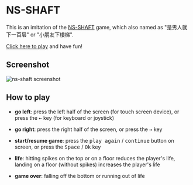 # NS-SHAFT
This is an imitation of the [NS-SHAFT](https://en.wikipedia.org/wiki/NS-Shaft) game, which also named as "是男人就下一百层" or "小朋友下樓梯".

[Click here to play](https://3kh0.github.io/ns-shaft/) and have fun!

## Screenshot
![ns-shaft screenshot](https://user-images.githubusercontent.com/1459980/29251832-f816b9d0-808e-11e7-9bbc-c03d5da87973.jpg)

## How to play
* **go left**: press the left half of the screen (for touch screen device), or press the <kbd>&larr;</kbd> key (for keyboard or joystick)

* **go right**: press the right half of the screen, or press the <kbd>&rarr;</kbd> key

* **start/resume game**: press the <kbd>play again</kbd> / <kbd>continue</kbd> button on screen, or press the <kbd>Space</kbd> / <kbd>Ok</kbd> key

* **life**: hitting spikes on the top or on a floor reduces the player's life, landing on a floor (without spikes) increases the player's life

* **game over**: falling off the bottom or running out of life
